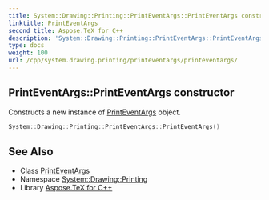 ```yaml
---
title: System::Drawing::Printing::PrintEventArgs::PrintEventArgs constructor
linktitle: PrintEventArgs
second_title: Aspose.TeX for C++
description: 'System::Drawing::Printing::PrintEventArgs::PrintEventArgs constructor. Constructs a new instance of PrintEventArgs object in C++.'
type: docs
weight: 100
url: /cpp/system.drawing.printing/printeventargs/printeventargs/
---
```

## PrintEventArgs::PrintEventArgs constructor


Constructs a new instance of [PrintEventArgs](../) object.

```cpp
System::Drawing::Printing::PrintEventArgs::PrintEventArgs()
```

## See Also

* Class [PrintEventArgs](../)
* Namespace [System::Drawing::Printing](../../)
* Library [Aspose.TeX for C++](../../../)
